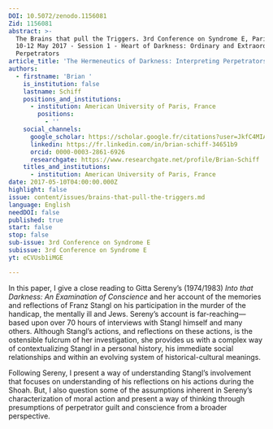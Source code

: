 ```yaml
---
DOI: 10.5072/zenodo.1156081
Zid: 1156081
abstract: >-
  The Brains that pull the Triggers. 3rd Conference on Syndrome E, Paris IAS,
  10-12 May 2017 - Session 1 - Heart of Darkness: Ordinary and Extraordinary
  Perpetrators
article_title: 'The Hermeneutics of Darkness: Interpreting Perpetrators  on their Crimes'
authors:
  - firstname: 'Brian '
    is_institution: false
    lastname: Schiff
    positions_and_institutions:
      - institution: American University of Paris, France
        positions:
          - ''
    social_channels:
      google_scholar: https://scholar.google.fr/citations?user=JkfC4MIAAAAJ&hl=fr
      linkedin: https://fr.linkedin.com/in/brian-schiff-34651b9
      orcid: 0000-0003-2861-6926
      researchgate: https://www.researchgate.net/profile/Brian-Schiff
    titles_and_institutions:
      - institution: American University of Paris, France
date: 2017-05-10T04:00:00.000Z
highlight: false
issue: content/issues/brains-that-pull-the-triggers.md
language: English
needDOI: false
published: true
start: false
stop: false
sub-issue: 3rd Conference on Syndrome E
subissue: 3rd Conference on Syndrome E
yt: eCVUsb1iMGE

---
```


In this paper, I give a close reading to Gitta Sereny’s (1974/1983) _Into that Darkness: An Examination of Conscience_ and her account of the memories and reflections of Franz Stangl on his participation in the murder of the handicap, the mentally ill and Jews. Sereny’s account is far-reaching—based upon over 70 hours of interviews with Stangl himself and many others. Although Stangl’s actions, and reflections on these actions, is the ostensible fulcrum of her investigation, she provides us with a complex way of contextualizing Stangl in a personal history, his immediate social relationships and within an evolving system of historical-cultural meanings. 

Following Sereny, I present a way of understanding Stangl’s involvement that focuses on understanding of his reflections on his actions during the Shoah. But, I also question some of the assumptions inherent in Sereny’s characterization of moral action and present a way of thinking through presumptions of perpetrator guilt and conscience from a broader perspective.

<Youtube yt="eCVUsb1iMGE" caption="The Hermeneutics of Darkness: Interpreting Perpetrators  on their Crimes" start="false" stop="false"></Youtube>